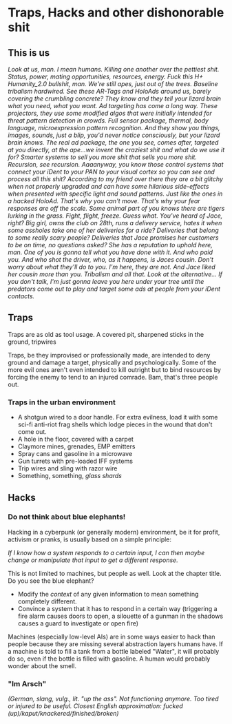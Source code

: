 # Traps, Hacks and other dishonorable shit



## This is us

*Look at us, man. I mean humans.
Killing one another over the pettiest shit. Status, power, mating opportunities, resources, energy. Fuck this H+ Humanity_2.0 bullshit, man. We're still apes, just out of the trees. Baseline tribalism hardwired. 
See these AR-Tags and HoloAds around us, barely covering the crumbling concrete? They know and they tell your lizard brain what you need, what you want. Ad targeting has come a long way. These projectors, they use some modified algos that were initially intended for threat pattern detection in crowds. Full sensor package, thermal, body language, microexpression pattern recognition. 
And they show you things, images, sounds, just a blip, you'd never notice consciously, but your lizard brain knows. The real ad package, the one you see, comes after, targeted at you directly, at the ape...we invent the craziest shit and what do we use it for? Smarter systems to sell you more shit that sells you more shit. Recursion, see recursion.
Aaaanyway, you know those control systems that connect your iDent to your PAN to your visual cortex so you can see and process all this shit? According to my friend over there they are a bit glitchy when not properly upgraded and can have some hilarious side-effects when presented with specific light and sound patterns. Just like the ones in a hacked HoloAd. 
That's why you can't move.
That's why your fear responses are off the scale. Some animal part of you knows there are tigers lurking in the grass.
Fight, flight, freeze. Guess what. 
You've heard of Jace, right? Big girl, owns the club on 28th, runs a delivery service, hates it when some assholes take one of her deliveries for a ride? Deliveries that belong to some really scary people? 
Deliveries that Jace promises her customers to be on time, no questions asked? She has a reputation to uphold here, man.
One of you is gonna tell what you have done with it. 
And who paid you. 
And who shot the driver, who, as it happens, is Jaces cousin.
Don't worry about what they'll do to you. I'm here, they are not. And Jace liked her cousin more than you. Tribalism and all that. 
Look at the alternative...
If you don't talk, I'm just gonna leave you here under your tree until the predators come out to play and target some ads at people from your iDent contacts.*



## Traps

Traps are as old as tool usage. A covered pit, sharpened sticks in the ground, tripwires

Traps, be they improvised or professionally made, are intended to deny ground and damage a target, physically and psychologically. Some of the more evil ones aren't even intended to kill outright but to bind resources by forcing the enemy to tend to an injured comrade. Bam, that's three people out.

### Traps in the urban environment

* A shotgun wired to a door handle. For extra evilness, load it with some sci-fi anti-riot frag shells which lodge pieces in the wound that don't come out.
* A hole in the floor, covered with a carpet
* Claymore mines, grenades, EMP emitters
* Spray cans and gasoline in a microwave
* Gun turrets with pre-loaded IFF systems
* Trip wires and sling with razor wire
* Something, something, *glass shards*

## Hacks

### Do not think about blue elephants!

Hacking in a cyberpunk (or generally modern) environment, be it for profit, activism or pranks, is usually based on a simple principle: 

*If I know how a system responds to a certain input, I can then maybe change or manipulate that input to get a different response.*

This is not limited to machines, but people as well. Look at the chapter title. Do you see the blue elephant?

* Modify the *context* of any given information to mean something completely different.
* Convince a system that it has to respond in a certain way (triggering a fire alarm causes doors to open, a silouette of a gunman in the shadows causes a guard to investigate or open fire)

Machines (especially low-level AIs) are in some ways easier to hack than people because they are missing several abstraction layers humans have. If a machine is told to fill a tank from a bottle labeled "Water", it will probably do so, even if the bottle is filled with gasoline. A human would probably wonder about the smell.   

### "Im Arsch"

*(German, slang, vulg., lit. "up the ass". Not functioning anymore. Too tired or injured to be useful. Closest English approximation: fucked (up)/kaput/knackered/finished/broken)*
